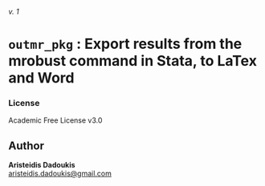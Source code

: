 _v. 1_  

`outmr_pkg` : Export results from the mrobust command in Stata, to LaTex and Word
==============================================


### License
Academic Free License v3.0

Author
------

**Aristeidis Dadoukis**  
aristeidis.dadoukis@gmail.com  
